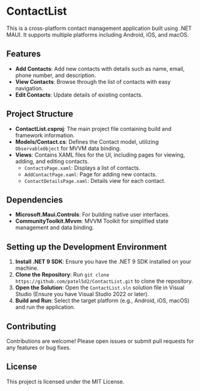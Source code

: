 # ContactList

This is a cross-platform contact management application built using .NET MAUI. It supports multiple platforms including Android, iOS, and macOS.

## Features

- **Add Contacts**: Add new contacts with details such as name, email, phone number, and description.
- **View Contacts**: Browse through the list of contacts with easy navigation.
- **Edit Contacts**: Update details of existing contacts.

## Project Structure

- **ContactList.csproj**: The main project file containing build and framework information.
- **Models/Contact.cs**: Defines the Contact model, utilizing `ObservableObject` for MVVM data binding.
- **Views**: Contains XAML files for the UI, including pages for viewing, adding, and editing contacts.
  - `ContactsPage.xaml`: Displays a list of contacts.
  - `AddContactPage.xaml`: Page for adding new contacts.
  - `ContactDetailsPage.xaml`: Details view for each contact.

## Dependencies

- **Microsoft.Maui.Controls**: For building native user interfaces.
- **CommunityToolkit.Mvvm**: MVVM Toolkit for simplified state management and data binding.

## Setting up the Development Environment

1. **Install .NET 9 SDK**: Ensure you have the .NET 9 SDK installed on your machine.
2. **Clone the Repository**: Run `git clone https://github.com/patel5d2/ContactList.git` to clone the repository.
3. **Open the Solution**: Open the `ContactList.sln` solution file in Visual Studio (Ensure you have Visual Studio 2022 or later).
4. **Build and Run**: Select the target platform (e.g., Android, iOS, macOS) and run the application.

## Contributing

Contributions are welcome! Please open issues or submit pull requests for any features or bug fixes.

## License

This project is licensed under the MIT License.
